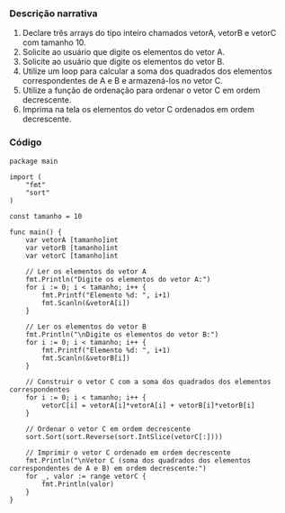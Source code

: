 ### Descrição narrativa

1. Declare três arrays do tipo inteiro chamados vetorA, vetorB e vetorC com tamanho 10.
2. Solicite ao usuário que digite os elementos do vetor A.
3. Solicite ao usuário que digite os elementos do vetor B.
4. Utilize um loop para calcular a soma dos quadrados dos elementos correspondentes de A e B e armazená-los no vetor C.
5. Utilize a função de ordenação para ordenar o vetor C em ordem decrescente.
6. Imprima na tela os elementos do vetor C ordenados em ordem decrescente.

### Código

```
package main

import (
	"fmt"
	"sort"
)

const tamanho = 10

func main() {
	var vetorA [tamanho]int
	var vetorB [tamanho]int
	var vetorC [tamanho]int

	// Ler os elementos do vetor A
	fmt.Println("Digite os elementos do vetor A:")
	for i := 0; i < tamanho; i++ {
		fmt.Printf("Elemento %d: ", i+1)
		fmt.Scanln(&vetorA[i])
	}

	// Ler os elementos do vetor B
	fmt.Println("\nDigite os elementos do vetor B:")
	for i := 0; i < tamanho; i++ {
		fmt.Printf("Elemento %d: ", i+1)
		fmt.Scanln(&vetorB[i])
	}

	// Construir o vetor C com a soma dos quadrados dos elementos correspondentes
	for i := 0; i < tamanho; i++ {
		vetorC[i] = vetorA[i]*vetorA[i] + vetorB[i]*vetorB[i]
	}

	// Ordenar o vetor C em ordem decrescente
	sort.Sort(sort.Reverse(sort.IntSlice(vetorC[:])))

	// Imprimir o vetor C ordenado em ordem decrescente
	fmt.Println("\nVetor C (soma dos quadrados dos elementos correspondentes de A e B) em ordem decrescente:")
	for _, valor := range vetorC {
		fmt.Println(valor)
	}
}

```
